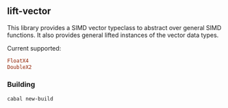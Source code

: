 ## lift-vector

This library provides a SIMD vector typeclass to abstract over general SIMD functions. 
It also provides general lifted instances of the vector data types.

Current supported:

```haskell
FloatX4
DoubleX2
``` 

### Building

`cabal new-build`
